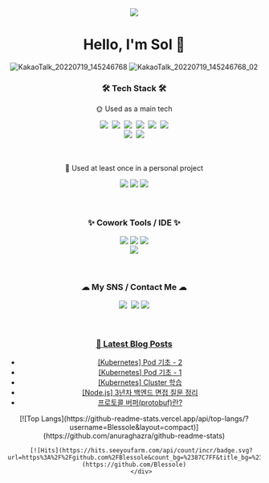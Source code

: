 
<div align="center">
<img src="https://capsule-render.vercel.app/api?type=waving&color=87C7FF&height=150&section=header&text=%20&fontColor=ffffff&fontAlign=81&fontAlignY=38&fontSize=60" />
<h1>Hello, I'm Sol 🌲</h1>

![KakaoTalk_20220719_145246768](https://user-images.githubusercontent.com/101856058/179705838-fec005aa-af82-4638-9846-9e88121ee48d.gif)
![KakaoTalk_20220719_145246768_02](https://user-images.githubusercontent.com/101856058/179705856-23e5d29c-6dfd-46d8-9335-a097dccdc2d9.gif)


<h3>🛠 Tech Stack 🛠</h3>
<p>🌞 Used as a main tech</p>
<div>
<img src="https://img.shields.io/badge/Java-007396?style=flat-square&logo=Java&logoColor=white"/>&nbsp;
<img src="https://img.shields.io/badge/Spring-6DB33F?style=flat-square&logo=spring&logoColor=white"/>&nbsp;
<img src="https://img.shields.io/badge/Spring Boot-6DB33F?style=flat-square&logo=springboot&logoColor=white"/>&nbsp;
<img src="https://img.shields.io/badge/Javascript-F7DF1E?style=flat-square&logo=Javascript&logoColor=white"/>&nbsp;
<img src="https://img.shields.io/badge/CSS-1572B6?style=flat-square&logo=CSS3&logoColor=white"/>&nbsp;
<img src="https://img.shields.io/badge/HTML5-E34F26?style=flat-square&logo=HTML5&logoColor=white"/>
</div>
<div>
<img src="https://img.shields.io/badge/MySQL-4479A1?style=flat-square&logo=MySQL&logoColor=white"/>&nbsp;
<img src="https://img.shields.io/badge/Oracle-F80000?style=flat-square&logo=Oracle&logoColor=white"/></div><br/>
<br>

<p>🌙 Used at least once in a personal project </p>
<img src="https://img.shields.io/badge/Bootstrap-7952B3?style=flat-square&logo=Bootstrap&logoColor=white"/>
<img src="https://img.shields.io/badge/Apache Tomcat-F8DC75?style=flat-square&logo=Apache Tomcat&logoColor=white"/>
<img src="https://img.shields.io/badge/jQuery-0769AD?style=flat-square&logo=jQuery&logoColor=white"/><br/>
<br><br>

<h3>✨ Cowork Tools / IDE ✨</h3>
<img src="https://img.shields.io/badge/IntelliJ-000000?style=flat-square&logo=IntelliJ IDEA&logoColor=white"/>
<img src="https://img.shields.io/badge/Eclipse-2C2255?style=flat-square&logo=Eclipse IDE&logoColor=white"/>
<img src="https://img.shields.io/badge/Visual Studio-5C2D91?style=flat-square&logo=Visual Studio&logoColor=white"/>
<br/>
<img src="https://img.shields.io/badge/GitHub-181717?style=flat-square&logo=GitHub&logoColor=white"/>
<br/>
<br><br>

<h3>☁ My SNS / Contact Me ☁</h3>
<a href="mailto:sorihs1210@gmail.com"><img src="https://img.shields.io/badge/Gmail-EA4335?style=flat-square&logo=Gmail&logoColor=white&link=sorihs1210@gmail.com"/></a>&nbsp;
<a href="https://velog.io/@blessole"><img src="https://img.shields.io/badge/Velog-20C997?style=flat-square&logo=Velog&logoColor=white&link=https://velog.io/@blessole"/></a>
<a href="https://haerang1210.notion.site/bd474e2b388a41f19320e58ff6d56fa5"><img src="https://img.shields.io/badge/Resume-000000?style=flat-square&logo=Notion&logoColor=white&link=https://haerang1210.notion.site/Kim-Sol-65fe13dbcbe143f6bd36986b625d9aa0"/><br/>
<br><br>

<h3>📕 Latest Blog Posts</h3>
<ul>
<li><a href="https://systorage.tistory.com/entry/Kubernetes-Pod-%EA%B8%B0%EC%B4%88-2" target="_blank">[Kubernetes] Pod 기초 - 2</a></li><li><a href="https://systorage.tistory.com/entry/Kubernetes-Pod-%EA%B8%B0%EC%B4%88-1" target="_blank">[Kubernetes] Pod 기초 - 1</a></li><li><a href="https://systorage.tistory.com/entry/Kubernetes-Cluster-%ED%95%99%EC%8A%B5" target="_blank">[Kubernetes] Cluster 학습</a></li><li><a href="https://systorage.tistory.com/entry/Nodejs-3%EB%85%84%EC%B0%A8-%EB%B0%B1%EC%97%94%EB%93%9C-%EB%A9%B4%EC%A0%91-%EC%A7%88%EB%AC%B8-%EC%A0%95%EB%A6%AC" target="_blank">[Node.js] 3년차 백엔드 면접 질문 정리</a></li><li><a href="https://systorage.tistory.com/entry/%ED%94%84%EB%A1%9C%ED%86%A0%EC%BD%9C-%EB%B2%84%ED%8D%BCprotobuf%EB%9E%80" target="_blank">프로토콜 버퍼(protobuf)란?</a></li>
        </ul>
        [![Top Langs](https://github-readme-stats.vercel.app/api/top-langs/?username=Blessole&layout=compact)](https://github.com/anuraghazra/github-readme-stats)
        
        [![Hits](https://hits.seeyoufarm.com/api/count/incr/badge.svg?url=https%3A%2F%2Fgithub.com%2FBlessole&count_bg=%2387C7FF&title_bg=%23929292&icon=shell.svg&icon_color=%23E7E7E7&title=hits&edge_flat=false)](https://github.com/Blessole)
        </div>
    